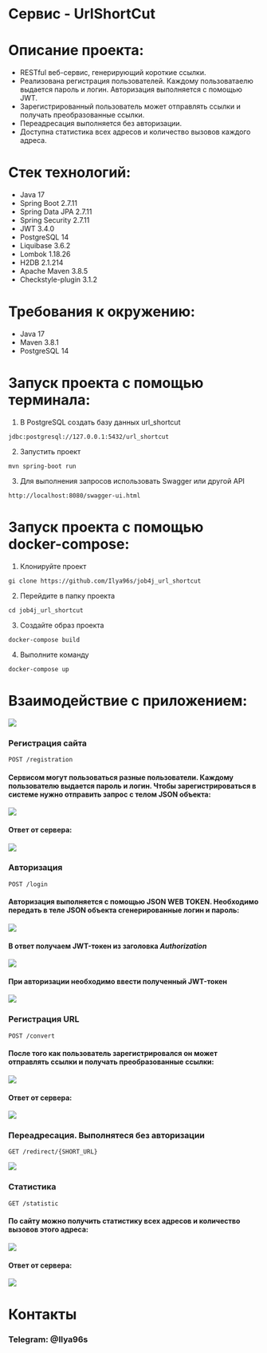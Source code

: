 # Сервис - UrlShortCut

# Описание проекта:
* RESTful веб-сервис, генерирующий короткие ссылки.
* Реализована регистрация пользователей. Каждому пользоватаелю выдается пароль и логин. Авторизация выполняется с помощью JWT.
* Зарегистрированный пользователь может отправлять ссылки и получать преобразованные ссылки.
* Переадресация выполняется без авторизации.
* Доступна статистика всех адресов и количество вызовов каждого адреса.

# Стек технологий:
* Java 17
* Spring Boot 2.7.11
* Spring Data JPA 2.7.11
* Spring Security 2.7.11
* JWT 3.4.0
* PostgreSQL 14
* Liquibase 3.6.2
* Lombok 1.18.26
* H2DB 2.1.214
* Apache Maven 3.8.5
* Checkstyle-plugin 3.1.2

# Требования к окружению:
* Java 17
* Maven 3.8.1
* PostgreSQL 14

# Запуск проекта с помощью терминала:
1. В PostgreSQL создать базу данных url_shortcut
```shell
jdbc:postgresql://127.0.0.1:5432/url_shortcut
```
2. Запустить проект
```shell
mvn spring-boot run
```
3. Для выполнения запросов использовать Swagger или другой API
```shell
http://localhost:8080/swagger-ui.html
```

# Запуск проекта с помощью docker-compose:
1. Клонируйте проект
```shell
gi clone https://github.com/Ilya96s/job4j_url_shortcut
```
2. Перейдите в папку проекта
```shell
cd job4j_url_shortcut
```
3. Создайте образ проекта
```shell
docker-compose build
```
4. Выполните команду
```shell
docker-compose up
```

# Взаимодействие с приложением:

![](images/1.png)

### Регистрация сайта
```shell
POST /registration
```
#### Сервисом могут пользоваться разные пользователи. Каждому пользователю выдается пароль и логин. Чтобы зарегистрироваться в системе нужно отправить запрос с телом JSON объекта:
![](images/2.png)
#### Ответ от сервера:
![](images/3.png)

### Авторизация
```shell
POST /login
```
#### Авторизация выполняется с помощью JSON WEB TOKEN. Необходимо передать в теле JSON объекта сгенерированные логин и пароль:
![](images/4.png)
#### В ответ получаем JWT-токен из заголовка _Authorization_
![](images/5.png)
#### При авторизации необходимо ввести полученный JWT-токен
![](images/6.png)
### Регистрация URL
```shell
POST /convert
```
#### После того как пользователь зарегистрировался он может отправлять ссылки и получать преобразованные ссылки:
![](images/7.png)
#### Ответ от сервера:
![](images/8.png)
### Переадресация. Выполнятеся без авторизации
```shell
GET /redirect/{SHORT_URL}
```
![](images/9.png)
### Статистика
```shell
GET /statistic
```
#### По сайту можно получить статистику всех адресов и количество вызовов этого адреса:
![](images/10.png)
#### Ответ от сервера:
![](images/11.png)
# Контакты
### Telegram: @Ilya96s


